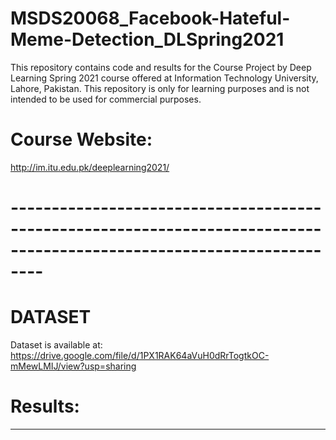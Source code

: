 # MSDS20068_Facebook-Hateful-Meme-Detection_DLSpring2021
This repository contains code and results for the Course Project by Deep
Learning Spring 2021 course offered at Information Technology University,
Lahore, Pakistan. This repository is only for learning purposes and is not
intended to be used for commercial purposes.

# Course Website:
http://im.itu.edu.pk/deeplearning2021/

# ----------------------------------------------------------------------------------------------------------------------
# DATASET
Dataset is available at: https://drive.google.com/file/d/1PX1RAK64aVuH0dRrTogtkOC-mMewLMIJ/view?usp=sharing

# Results:
----------------------------------------------------------------------------------------------------------------------
